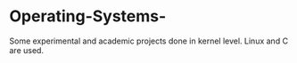 # Operating-Systems-
Some experimental and academic projects done in kernel level. Linux and C are used.
